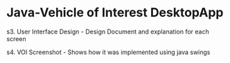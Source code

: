 # Java-Vehicle of Interest DesktopApp
 
s3. User Interface Design - Design Document and explanation for each screen

s4. VOI Screenshot - Shows how it was implemented using java swings